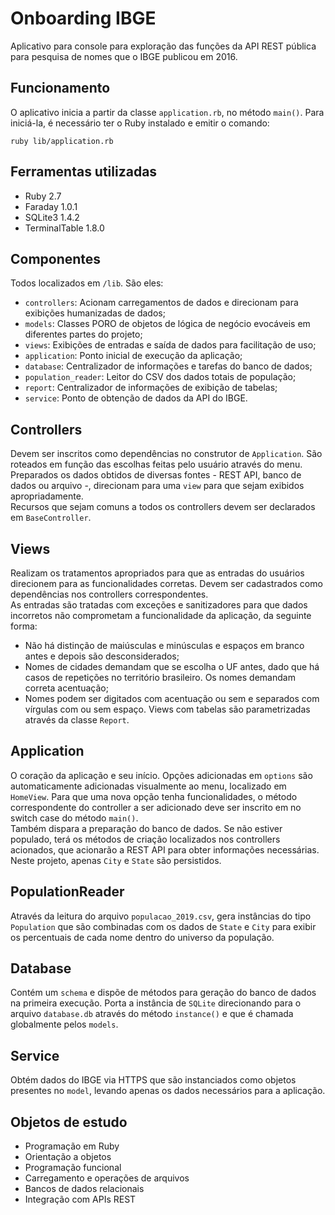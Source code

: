 # Onboarding IBGE

Aplicativo para console para exploração das funções da API REST pública para 
pesquisa de nomes que o IBGE publicou em 2016.

## Funcionamento
O aplicativo inicia a partir da classe `application.rb`, no método `main()`.
Para iniciá-la, é necessário ter o Ruby instalado e emitir o comando:
```
ruby lib/application.rb
```

## Ferramentas utilizadas
- Ruby 2.7
- Faraday 1.0.1
- SQLite3 1.4.2
- TerminalTable 1.8.0

## Componentes
Todos localizados em `/lib`. São eles:
- `controllers`: Acionam carregamentos de dados e direcionam para exibições 
humanizadas de dados;
- `models`: Classes PORO de objetos de lógica de negócio evocáveis em diferentes
partes do projeto;
- `views`: Exibições de entradas e saída de dados para facilitação de uso;
- `application`: Ponto inicial de execução da aplicação;
- `database`: Centralizador de informações e tarefas do banco de dados;
- `population_reader`: Leitor do CSV dos dados totais de população;
- `report`: Centralizador de informações de exibição de tabelas;
- `service`: Ponto de obtenção de dados da API do IBGE.

## Controllers
Devem ser inscritos como dependências no construtor de `Application`. São 
roteados em função das escolhas feitas pelo usuário através do menu.<br>
Preparados os dados obtidos de diversas fontes - REST API, banco de dados ou
arquivo -, direcionam para uma `view` para que sejam exibidos 
apropriadamente.<br>
Recursos que sejam comuns a todos os controllers devem ser declarados em 
`BaseController`.

## Views
Realizam os tratamentos apropriados para que as entradas do usuários direcionem
para as funcionalidades corretas. Devem ser cadastrados como dependências nos
controllers correspondentes.<br>
As entradas são tratadas com exceções e sanitizadores para que dados incorretos
não comprometam a funcionalidade da aplicação, da seguinte forma:
- Não há distinção de maiúsculas e minúsculas e espaços em branco antes e depois
são desconsiderados;
- Nomes de cidades demandam que se escolha o UF antes, dado que há casos de 
repetições no território brasileiro. Os nomes demandam correta acentuação;
- Nomes podem ser digitados com acentuação ou sem e separados com vírgulas com
ou sem espaço.
Views com tabelas são parametrizadas através da classe `Report`.

## Application
O coração da aplicação e seu início. Opções adicionadas em `options` são 
automaticamente adicionadas visualmente ao menu, localizado em `HomeView`. Para
que uma nova opção tenha funcionalidades, o método correspondente do controller
a ser adicionado deve ser inscrito em no switch case do método `main()`.<br>
Também dispara a preparação do banco de dados. Se não estiver populado, terá os
métodos de criação localizados nos controllers acionados, que acionarão a REST
API para obter informações necessárias.<br>
Neste projeto, apenas `City` e `State` são persistidos.

## PopulationReader
Através da leitura do arquivo `populacao_2019.csv`, gera instâncias do tipo
`Population` que são combinadas com os dados de `State` e `City` para exibir
os percentuais de cada nome dentro do universo da população.

## Database
Contém um `schema` e dispõe de métodos para geração do banco de dados na 
primeira execução. Porta a instância de `SQLite` direcionando para o arquivo
`database.db` através do método `instance()` e que é chamada globalmente pelos
`models`.

## Service
Obtém dados do IBGE via HTTPS que são instanciados como objetos presentes no
`model`, levando apenas os dados necessários para a aplicação.

## Objetos de estudo
- Programação em Ruby
- Orientação a objetos
- Programação funcional
- Carregamento e operações de arquivos
- Bancos de dados relacionais
- Integração com APIs REST
